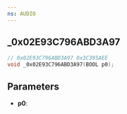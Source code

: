```yaml
---
ns: AUDIO
---
```

## _0x02E93C796ABD3A97

```c
// 0x02E93C796ABD3A97 0x3C395AEE
void _0x02E93C796ABD3A97(BOOL p0);
```


## Parameters
* **p0**: 

